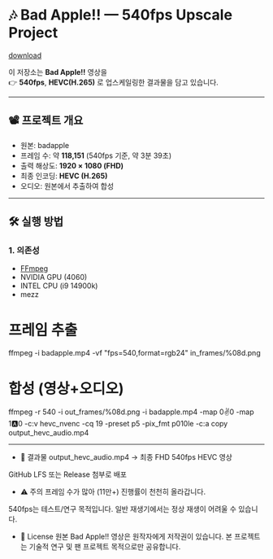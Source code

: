 # 🎶 Bad Apple!! — 540fps Upscale Project

[download](https://github.com/dxdxffgg99/badapple.540fps/releases/tag/v1.0)

이 저장소는 **Bad Apple!!** 영상을  
👉 **540fps**, **HEVC(H.265)** 로 업스케일링한 결과물을 담고 있습니다.

---

## 📽️ 프로젝트 개요
- 원본: badapple 
- 프레임 수: 약 **118,151** (540fps 기준, 약 3분 39초)  
- 출력 해상도: **1920 × 1080 (FHD)**  
- 최종 인코딩: **HEVC (H.265)**  
- 오디오: 원본에서 추출하여 합성

---

## 🛠️ 실행 방법

### 1. 의존성
- [FFmpeg](https://ffmpeg.org/)  
- NVIDIA GPU (4060)
- INTEL CPU (i9 14900k)
- mezz

# 프레임 추출
ffmpeg -i badapple.mp4 -vf "fps=540,format=rgb24" in_frames/%08d.png

# 합성 (영상+오디오)
ffmpeg -r 540 -i out_frames/%08d.png -i badapple.mp4 -map 0:v:0 -map 1:a:0 -c:v hevc_nvenc -cq 19 -preset p5 -pix_fmt p010le -c:a copy output_hevc_audio.mp4

---

- 📂 결과물
output_hevc_audio.mp4 → 최종 FHD 540fps HEVC 영상

GitHub LFS 또는 Release 첨부로 배포

- ⚠️ 주의
프레임 수가 많아 (11만+) 진행률이 천천히 올라갑니다.

540fps는 테스트/연구 목적입니다. 일반 재생기에서는 정상 재생이 어려울 수 있습니다.

- 📜 License
원본 Bad Apple!! 영상은 원작자에게 저작권이 있습니다.
본 프로젝트는 기술적 연구 및 팬 프로젝트 목적으로만 공유합니다.
